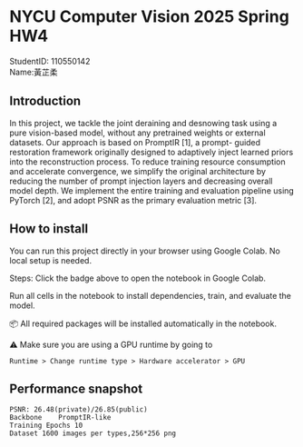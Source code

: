 # NYCU Computer Vision 2025 Spring HW4

StudentID: 110550142  
Name:黃芷柔

## Introduction
In this project, we tackle the joint deraining and desnowing task using a pure vision-based model, without any pretrained weights or external datasets. Our approach is based on PromptIR [1], a prompt- guided restoration framework originally designed to adaptively inject learned priors into the reconstruction process. To reduce training resource consumption and accelerate convergence, we simplify the original architecture by reducing the number of prompt injection layers and decreasing overall model depth.
We implement the entire training and evaluation pipeline using PyTorch [2], and adopt PSNR as the primary evaluation metric [3].


## How to install
You can run this project directly in your browser using Google Colab. No local setup is needed.

Steps:
Click the badge above to open the notebook in Google Colab.  

Run all cells in the notebook to install dependencies, train, and evaluate the model.  

📦 All required packages will be installed automatically in the notebook.  

⚠️ Make sure you are using a GPU runtime by going to

   `Runtime > Change runtime type > Hardware accelerator > GPU`


## Performance snapshot

```
PSNR: 26.48(private)/26.85(public)
Backbone	PromptIR-like  
Training Epochs	10
Dataset	1600 images per types,256*256 png

